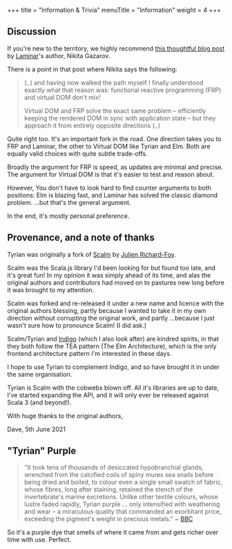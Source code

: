 +++
title = "Information & Trivia"
menuTitle = "Information"
weight = 4
+++

## Discussion

If you're new to the territory, we highly recommend [this thoughtful blog post](https://dev.to/raquo/my-four-year-quest-for-perfect-scala-js-ui-development-b9a) by [Laminar](https://laminar.dev/)'s author, Nikita Gazarov.

There is a point in that post where Nikita says the following:

> (..) and having now walked the path myself I finally understood exactly what that reason was: functional reactive programming (FRP) and virtual DOM don't mix!
> 
> Virtual DOM and FRP solve the exact same problem – efficiently keeping the rendered DOM in sync with application state – but they approach it from entirely opposite directions (..)

Quite right too. It's an important fork in the road. One direction takes you to FRP and Laminar, the other to Virtual DOM like Tyrian and Elm. Both are equally valid choices with quite subtle trade-offs.

Broadly the argument for FRP is speed, as updates are minimal and precise. The argument for Virtual DOM is that it's easier to test and reason about.

However, You don't have to look hard to find counter arguments to both positions: Elm is blazing fast, and Laminar has solved the classic diamond problem. ...but that's the general argument.

In the end, it's mostly personal preference.

## Provenance, and a note of thanks

Tyrian was originally a fork of [Scalm](https://github.com/julienrf/scalm) by [Julien Richard-Foy](https://github.com/julienrf).

Scalm was the Scala.js library I'd been looking for but found too late, and it's great fun! In my opinion it was simply ahead of its time, and alas the original authors and contributors had moved on to pastures new long before it was brought to my attention.

Scalm was forked and re-released it under a new name and licence with the original authors blessing, partly because I wanted to take it in my own direction without corrupting the original work, and partly ...because I just wasn't sure how to pronounce Scalm! (I did ask.)

Scalm/Tyrian and [Indigo](https://github.com/PurpleKingdomGames/indigo) (which I also look after) are kindred spirits, in that they both follow the TEA pattern (The Elm Architecture), which is the only frontend architecture pattern I'm interested in these days.

I hope to use Tyrian to complement Indigo, and so have brought it in under the same organisation.

Tyrian is Scalm with the cobwebs blown off. All it's libraries are up to date, I've started expanding the API, and it will only ever be released against Scala 3 (and beyond!).

With huge thanks to the original authors,

Dave, 5th June 2021

## "Tyrian" Purple

> "It took tens of thousands of desiccated hypobranchial glands, wrenched from the calcified coils of spiny murex sea snails before being dried and boiled, to colour even a single small swatch of fabric, whose fibres, long after staining, retained the stench of the invertebrate's marine excretions. Unlike other textile colours, whose lustre faded rapidly, Tyrian purple ... only intensified with weathering and wear – a miraculous quality that commanded an exorbitant price, exceeding the pigment's weight in precious metals." ~ [BBC](https://www.bbc.com/culture/article/20180801-tyrian-purple-the-regal-colour-taken-from-mollusc-mucus)

So it's a purple dye that smells of where it came from and gets richer over time with use. Perfect.
